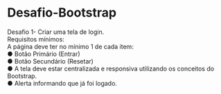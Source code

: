 # Desafio-Bootstrap
Desafio 1- Criar uma tela de login. <br> 
Requisitos mínimos:<br> A página deve ter no mínimo 1 de cada item:<br>  ●	Botão Primário (Entrar)<br> ●	Botão Secundário (Resetar)<br> ●	A tela deve estar centralizada e responsiva utilizando os conceitos do Bootstrap.<br> ●	Alerta informando que já foi logado.
